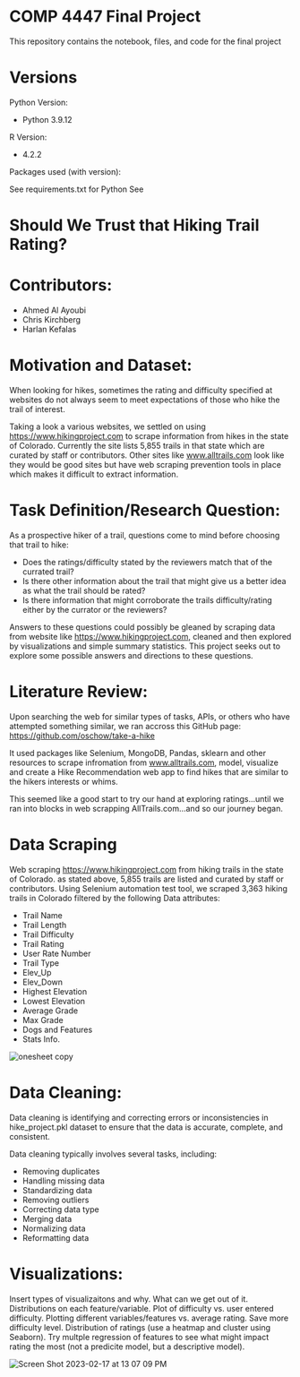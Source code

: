 # COMP 4447 Final Project
This repository contains the notebook, files, and code for the final project

# Versions
Python Version:
- Python 3.9.12

R Version:
- 4.2.2

Packages used (with version):

See requirements.txt for Python
See <text file of R libraries and versions>

# Should We Trust that Hiking Trail Rating?
# Contributors:
- Ahmed Al Ayoubi
- Chris Kirchberg
- Harlan Kefalas

# Motivation and Dataset:
When looking for hikes, sometimes the rating and difficulty specified at websites do not always seem to meet expectations of those who hike the trail of interest.

Taking a look a various websites, we settled on using https://www.hikingproject.com to scrape information from hikes in the state of Colorado. Currently the site lists 5,855 trails in that state which are curated by staff or contributors. Other sites like www.alltrails.com look like they would be good sites but have web scraping prevention tools in place which makes it difficult to extract information.

# Task Definition/Research Question:
As a prospective hiker of a trail, questions come to mind before choosing that trail to hike:
- Does the ratings/difficulty stated by the reviewers match that of the currated trail?
- Is there other information about the trail that might give us a better idea as what the trail should be rated?
- Is there information that might corroborate the trails difficulty/rating either by the currator or the reviewers?

Answers to these questions could possibly be gleaned by scraping data from website like https://www.hikingproject.com, cleaned and then explored by visualizations and simple summary statistics. This project seeks out to explore some possible answers and directions to these questions.

# Literature Review:
Upon searching the web for similar types of tasks, APIs, or others who have attempted something similar, we ran accross this GitHub page: https://github.com/oschow/take-a-hike

It used packages like Selenium, MongoDB, Pandas, sklearn and other resources to scrape infromation from www.alltrails.com, model, visualize and create a Hike Recommendation web app to find hikes that are similar to the hikers interests or whims.

This seemed like a good start to try our hand at exploring ratings...until we ran into blocks in web scrapping AllTrails.com...and so our journey began.

# Data Scraping
Web scraping https://www.hikingproject.com from hiking trails in the state of Colorado. as stated above, 5,855 trails are listed and curated by staff or contributors. Using Selenium automation test tool, we scraped 3,363 hiking trails in Colorado filtered by the following Data attributes:

- Trail Name
- Trail Length
- Trail Difficulty
- Trail Rating
- User Rate Number
- Trail Type
- Elev_Up
- Elev_Down
- Highest Elevation
- Lowest Elevation
- Average Grade
- Max Grade
- Dogs and Features
- Stats Info.


![onesheet copy](https://user-images.githubusercontent.com/71293836/219767598-f12965f7-505a-4722-a2f7-f4b420032888.jpg)


# Data Cleaning:
Data cleaning is identifying and correcting errors or inconsistencies in hike_project.pkl dataset to ensure that the data is accurate, complete, and consistent.

Data cleaning typically involves several tasks, including:

- Removing duplicates
- Handling missing data
- Standardizing data
- Removing outliers
- Correcting data type
- Merging data
- Normalizing data
- Reformatting data

# Visualizations:
Insert types of visualizaitons and why. What can we get out of it. Distributions on each feature/variable. Plot of difficulty vs. user entered difficulty. Plotting different variables/features vs. average rating. Save more difficulty level. Distribution of ratings (use a heatmap and cluster using Seaborn). Try multple regression of features to see what might impact rating the most (not a predicite model, but a descriptive model).

![Screen Shot 2023-02-17 at 13 07 09 PM](https://user-images.githubusercontent.com/71293836/219764865-41fdcd57-5eef-45f4-9b97-9ab82a037b21.png)



